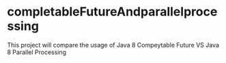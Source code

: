# completableFutureAndparallelprocessing
This project will compare the usage of Java 8 Compeytable Future VS Java 8 Parallel Processing
